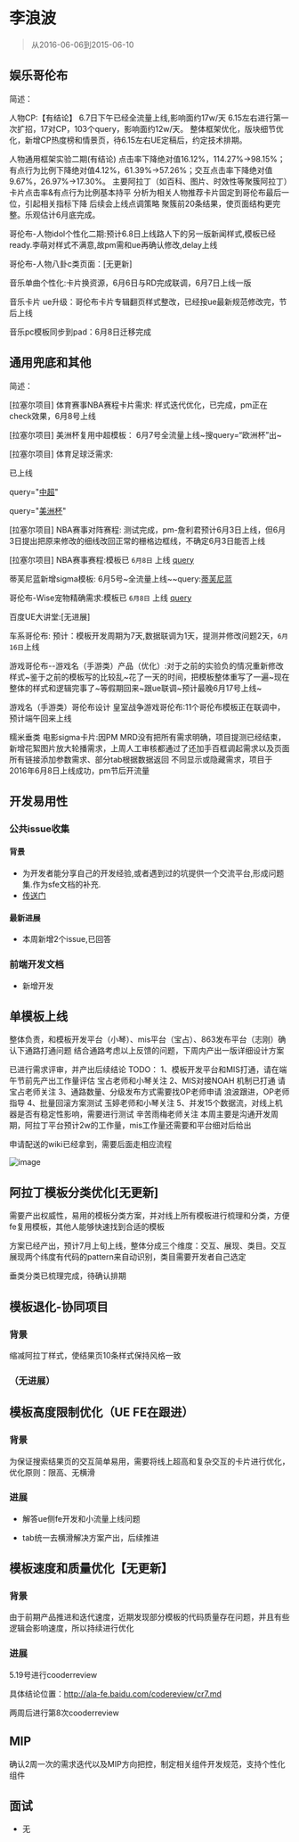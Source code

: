 # 李浪波

> 从2016-06-06到2015-06-10

## 娱乐哥伦布

简述：

人物CP:【有结论】
	6.7日下午已经全流量上线,影响面约17w/天
	6.15左右进行第一次扩招，17对CP，103个query，影响面约12w/天。
	整体框架优化，版块细节优化，新增CP热度榜和情景页，待6.15左右UE定稿后，约定技术排期。


人物通用框架实验二期(有结论)
	点击率下降绝对值16.12%，114.27%→98.15%；有点行为比例下降绝对值4.12%，61.39%→57.26%；交互点击率下降绝对值9.67%，26.97%→17.30%。 主要阿拉丁（如百科、图片、时效性等聚簇阿拉丁）卡片点击率&有点行为比例基本持平
	分析为相关人物推荐卡片固定到哥伦布最后一位，引起相关指标下降
	后续会上线点调策略
	聚簇前20条结果，使页面结构更完整。乐观估计6月底完成。

哥伦布-人物idol个性化二期:预计6.8日上线路人下的另一版新闻样式,模板已经ready.李萌对样式不满意,故pm需和ue再确认修改,delay上线

哥伦布-人物八卦c类页面：[无更新]

音乐单曲个性化:卡片换资源，6月6日与RD完成联调，6月7日上线一版

音乐卡片 ue升级：哥伦布卡片专辑翻页样式整改，已经按ue最新规范修改完，节后上线

音乐pc模板同步到pad：6月8日迁移完成

## 通用兜底和其他

简述：

[拉塞尔项目] 体育赛事NBA赛程卡片需求: 样式迭代优化，已完成，pm正在check效果，6月8号上线

[拉塞尔项目] 美洲杯复用中超模板： 6月7号全流量上线~搜query=“欧洲杯”出~


[拉塞尔项目] 体育足球泛需求:

<p>已上线</p>
<p>query="<a href="https://m.baidu.com/ssid=d613736e696c6579616e676c61/s?word=%E4%B8%AD%E8%B6%85">中超</a>"<p>
<p>query="<a href="https://m.baidu.com/ssid=d613736e696c6579616e676c61/s?word=美洲杯">美洲杯</a>"<p>


[拉塞尔项目] NBA赛事对阵赛程: 测试完成，pm-詹利君预计6月3日上线，但6月3日提出把原来修改的细线改回正常的栅格边框线，不确定6月3日能否上线

[拉塞尔项目] NBA赛事赛程:模板已 `6月8日` 上线 [query](http://cp01-ps-fe-5.epc.baidu.com:8003/s?word=%E5%8B%87%E5%A3%AB%E9%9B%B7%E9%9C%86&ts=6644187&t_kt=0&rsv_iqid=13607142978142302798&sa=ihr_2&rsv_sug4=868&ss=001)


蒂芙尼蓝新增sigma模板:
6月5号~全流量上线~~query:<a href="https://m.baidu.com/ssid=d613736e696c6579616e676c61/s?word=%E8%92%82%E8%8A%99%E5%B0%BC%E8%93%9D">蒂芙尼蓝</a>


哥伦布-Wise宠物精确需求:模板已 `6月8日` 上线 [query](http://cp01-ala-fe-5.epc.baidu.com:8003/s?word=%E5%93%88%E5%A3%AB%E5%A5%87&ts=8429016&t_kt=0&rsv_iqid=4555661904413861062&sa=ib&rsv_sug4=6758&ss=101&inputT=5466)


百度UE大讲堂:[无进展]

车系哥伦布: 预计：模板开发周期为7天,数据联调为1天，提测并修改问题2天，`6月16日`上线


游戏哥伦布--游戏名（手游类）产品（优化）:对于之前的实验负的情况重新修改样式~鉴于之前的模板写的比较乱~花了一天的时间，把模板整体重写了一遍~现在整体的样式和逻辑完事了~等假期回来~跟ue联调~预计最晚6月17号上线~

游戏名（手游类）哥伦布设计 皇室战争游戏哥伦布:11个哥伦布模板正在联调中，预计端午回来上线

糯米垂类 电影sigma卡片:因PM MRD没有把所有需求明确，项目提测已经结束，新增花絮图片放大轮播需求，上周人工审核都通过了还加手百框调起需求以及页面所有链接添加参数需求、部分tab根据数据返回 不同显示或隐藏需求，项目于2016年6月8日上线成功，pm节后开流量


## 开发易用性

### 公共issue收集

#### 背景

* 为开发者能分享自己的开发经验,或者遇到过的坑提供一个交流平台,形成问题集.作为sfe文档的补充.
* [传送门](http://gitlab.baidu.com/psfe/ala-duty-case/issues)

#### 最新进展

* 本周新增2个issue,已回答

### 前端开发文档

* 新增开发


## 单模板上线

整体负责，和模板开发平台（小琴）、mis平台（宝占）、863发布平台（志刚）确认下通路打通问题
结合通路考虑以上反馈的问题，下周内产出一版详细设计方案

已进行需求评审，并产出后续结论
	TODO：
		1、模板开发平台和MIS打通，请在端午节前先产出工作量评估 宝占老师和小琴关注 
		2、MIS对接NOAH  机制已打通 请宝占老师关注
        3、通路数量、分级发布方式需要找OP老师申请  浪波跟进，OP老师指导
        4、批量回滚方案测试  玉婷老师和小琴关注
        5、并发15个数据流，对线上机器是否有稳定性影响，需要进行测试  辛苦雨梅老师关注
本周主要是沟通开发周期，阿拉丁平台预计2w的工作量，mis工作量还需要和平台细对后给出

申请配送的wiki已经拿到，需要后面走相应流程

![image](http://gitlab.baidu.com/psfe/ala-weeklyreport/uploads/f3ec6643755782945d289c63c3b00228/image.png)


## 阿拉丁模板分类优化[无更新]

需要产出权威性，易用的模板分类方案，并对线上所有模板进行梳理和分类，方便fe复用模板，其他人能够快速找到合适的模板

方案已经产出，预计7月上旬上线，整体分成三个维度：交互、展现、类目。交互展现两个纬度有代码的pattern来自动识别，类目需要开发者自己选定

垂类分类已梳理完成，待确认排期

## 模板退化-协同项目

### 背景

缩减阿拉丁样式，使结果页10条样式保持风格一致

### （无进展）


## 模板高度限制优化（UE FE在跟进）

### 背景

为保证搜索结果页的交互简单易用，需要将线上超高和复杂交互的卡片进行优化，优化原则：限高、无横滑

### 进展

- 解答ue侧fe开发和小流量上线问题

- tab统一去横滑解决方案产出，后续推进

## 模板速度和质量优化【无更新】

### 背景

由于前期产品推进和迭代速度，近期发现部分模板的代码质量存在问题，并且有些逻辑会影响速度，所以持续进行优化

### 进展

5.19号进行cooderreview

具体结论位置：http://ala-fe.baidu.com/codereview/cr7.md

两周后进行第8次cooderreview

## MIP

确认2周一次的需求迭代以及MIP方向把控，制定相关组件开发规范，支持个性化组件

## 面试

* 无
